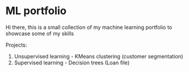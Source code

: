 # ML portfolio

Hi there, this is a small collection of my machine learning portfolio to showcase some of my skills

Projects:
1. Unsupervised learning - KMeans clustering (customer segmentation)
2. Supervised learning - Decision trees (Loan file)
